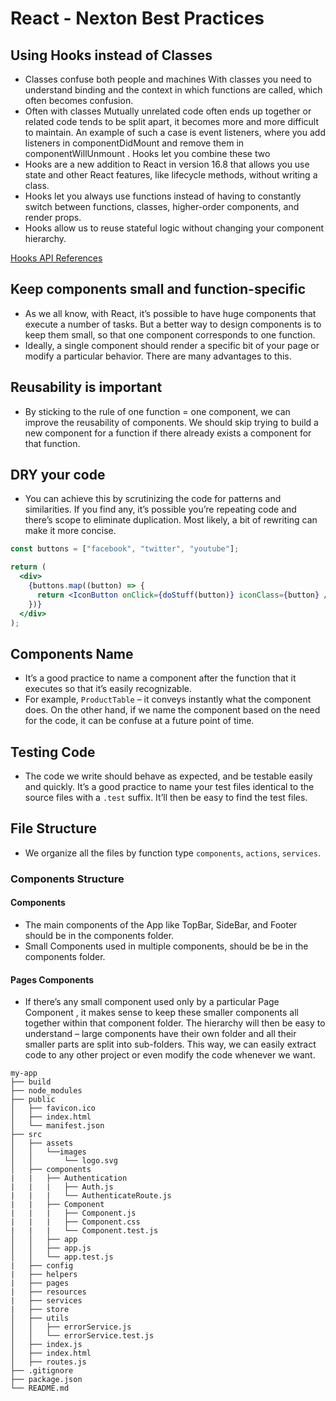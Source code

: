# React - Nexton Best Practices

## Using Hooks instead of Classes

* Classes confuse both people and machines With classes you need to understand binding and the context in which functions are called, which often becomes confusion.
* Often with classes Mutually unrelated code often ends up together or related code tends to be split apart, it becomes more and more difficult to maintain. An example of such a case is event listeners, where you add listeners in componentDidMount and remove them in componentWillUnmount . Hooks let you combine these two
* Hooks are a new addition to React in version 16.8 that allows you use state and other React features, like lifecycle methods, without writing a class.
* Hooks let you always use functions instead of having to constantly switch between functions, classes, higher-order components, and render props.
* Hooks allow us to reuse stateful logic without changing your component hierarchy.

[Hooks API References](https://reactjs.org/docs/hooks-reference.html)

## Keep components small and function-specific

* As we all know, with React, it’s possible to have huge components that execute a number of tasks. But a better way to design components is to keep them small, so that one component corresponds to one function.
* Ideally, a single component should render a specific bit of your page or modify a particular behavior. There are many advantages to this.

## Reusability is important

* By sticking to the rule of one function = one component, we can improve the reusability of components. We should skip trying to build a new component for a function if there already exists a component for that function.

## DRY your code

* You can achieve this by scrutinizing the code for patterns and similarities. If you find any, it’s possible you’re repeating code and there’s scope to eliminate duplication. Most likely, a bit of rewriting can make it more concise.

```jsx
const buttons = ["facebook", "twitter", "youtube"];

return (
  <div>
    {buttons.map((button) => {
      return <IconButton onClick={doStuff(button)} iconClass={button} />;
    })}
  </div>
);
```

## Components Name

* It’s a good practice to name a component after the function that it executes so that it’s easily recognizable.
* For example, `ProductTable` – it conveys instantly what the component does. On the other hand, if we name the component based on the need for the code, it can be confuse at a future point of time.

## Testing Code

* The code we write should behave as expected, and be testable easily and quickly. It’s a good practice to name your test files identical to the source files with a `.test` suffix. It’ll then be easy to find the test files.

## File Structure

* We organize all the files by function type `components`, `actions`, `services`.

### Components Structure

#### Components

* The main components of the App like TopBar, SideBar, and Footer should be in the components folder.
* Small Components used in multiple components, should be be in the components folder.

#### Pages Components

* If there’s any small component used only by a particular Page Component , it makes sense to keep these smaller components all together within that component folder. The hierarchy will then be easy to understand – large components have their own folder and all their smaller parts are split into sub-folders. This way, we can easily extract code to any other project or even modify the code whenever we want.

```text
my-app
├── build
├── node_modules
├── public
│   ├── favicon.ico
│   ├── index.html
│   └── manifest.json
├── src
│   ├── assets
│   │   └──images
│   │       └── logo.svg
│   ├── components
|   |   ├── Authentication
|   |   |   ├── Auth.js
|   |   |   └── AuthenticateRoute.js
|   |   ├── Component
|   |   |   ├── Component.js
|   |   |   ├── Component.css
|   |   |   └── Component.test.js
│   │   ├── app
│   │   ├── app.js
│   │   └── app.test.js
|   ├── config
|   ├── helpers
|   ├── pages
|   ├── resources
|   ├── services
|   ├── store
│   ├── utils
│   │   ├── errorService.js
│   │   └── errorService.test.js
│   ├── index.js
│   ├── index.html
│   ├── routes.js
├── .gitignore
├── package.json
└── README.md
```

